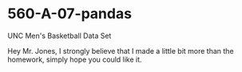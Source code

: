 # 560-A-07-pandas
UNC Men's Basketball Data Set

Hey Mr. Jones, I strongly believe that I made a little bit more than the homework, simply hope you could like it.
